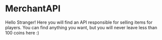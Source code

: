 # MerchantAPI
Hello Stranger! Here you will find an API responsible for selling items for players. You can find anything you want, but you will never leave less than 100 coins here :) 
